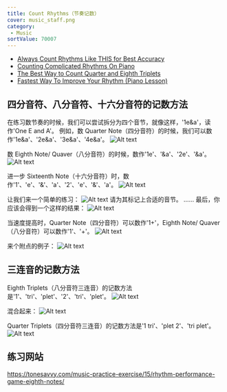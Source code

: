 ```yaml
---
title: Count Rhythms（节奏记数）
cover: music_staff.png
category:
 - Music
sortValue: 70007
---
```

- [Always Count Rhythms Like THIS for Best Accuracy](https://www.youtube.com/watch?v=lK0V54_E0bk)
- [Counting Complicated Rhythms On Piano](https://www.youtube.com/watch?v=KNeEZhpUY9o)
- [The Best Way to Count Quarter and Eighth Triplets](https://www.youtube.com/watch?v=fApgTGloMFA)
- [Fastest Way To Improve Your Rhythm (Piano Lesson)](https://www.youtube.com/watch?v=KKNaT-XYKmw)

## 四分音符、八分音符、十六分音符的记数方法

在练习数节奏的时候，我们可以尝试拆分为四个音节，就像这样，'1e&a'，读作'One E and A'。
例如，数 Quarter Note（四分音符）的时候，我们可以数作'1e&a'、'2e&a'、'3e&a'、'4e&a'。
![Alt text](image.png)

数 Eighth Note/ Quaver（八分音符）的时候，数作'1e'、'&a'、'2e'、'&a'。
![Alt text](image-1.png)

进一步 Sixteenth Note（十六分音符）时，数作'1'、'e'、'&'、'a'、'2'、'e'、'&'、'a'。
![Alt text](image-2.png)

让我们来一个简单的练习：
![Alt text](image-4.png)
请为其标记上合适的音节。
……
最后，你应该会得到一个这样的结果：
![Alt text](image-3.png)

当速度提高时，Quarter Note（四分音符）可以数作'1+'，Eighth Note/ Quaver（八分音符）可以数作'1'、'+'。 
![Alt text](image-5.png)

来个附点的例子：
![Alt text](image-6.png)

## 三连音的记数方法
Eighth Triplets（八分音符三连音）的记数方法是'1'、'tri'、'plet'、'2'、'tri'、'plet'。
![Alt text](image-7.png)

混合起来：
![Alt text](image-8.png)

Quarter Triplets（四分音符三连音）的记数方法是'1 tri'、'plet 2'、'tri plet'。
![Alt text](image-9.png)


## 练习网站
https://tonesavvy.com/music-practice-exercise/15/rhythm-performance-game-eighth-notes/